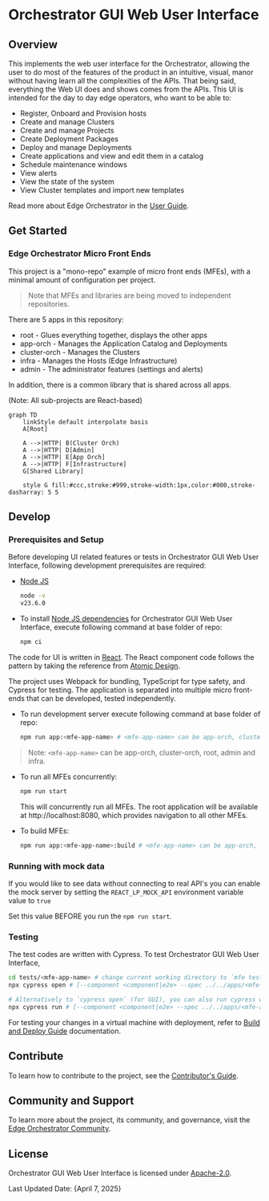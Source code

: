 <!---
  SPDX-FileCopyrightText: (C) 2022 Intel Corporation
  SPDX-License-Identifier: Apache-2.0
-->

# Orchestrator GUI Web User Interface

## Overview

This implements the web user interface for the Orchestrator,
allowing the user to do most of the features of the product in an
intuitive, visual, manor without having learn all the complexities
of the APIs.  That being said, everything the Web UI does and shows
comes from the APIs.  This UI is intended for the day to day edge
operators, who want to be able to:

- Register, Onboard and Provision hosts
- Create and manage Clusters
- Create and manage Projects
- Create Deployment Packages
- Deploy and manage Deployments
- Create applications and view and edit them in a catalog
- Schedule maintenance windows
- View alerts
- View the state of the system
- View Cluster templates and import new templates

Read more about Edge Orchestrator in the [User Guide](https://docs.openedgeplatform.intel.com/edge-manage-docs/main/user_guide/index.html).

## Get Started

### Edge Orchestrator Micro Front Ends

This project is a "mono-repo" example of micro front ends (MFEs),
with a minimal amount of configuration per project.

> Note that MFEs and libraries are being moved to independent repositories.

There are 5 apps in this repository:

- root - Glues everything together, displays the other apps
- app-orch - Manages the Application Catalog and Deployments
- cluster-orch - Manages the Clusters
- infra - Manages the Hosts (Edge Infrastructure)
- admin - The administrator features (settings and alerts)

In addition, there is a common library that is shared across all apps.

(Note: All sub-projects are React-based)

```mermaid
graph TD
    linkStyle default interpolate basis
    A[Root]

    A -->|HTTP| B(Cluster Orch)
    A -->|HTTP| D[Admin]
    A -->|HTTP| E[App Orch]
    A -->|HTTP| F[Infrastructure]
    G[Shared Library]

    style G fill:#ccc,stroke:#999,stroke-width:1px,color:#000,stroke-dasharray: 5 5
```

## Develop

### Prerequisites and Setup

Before developing UI related features or tests in Orchestrator GUI Web User Interface, following development prerequisites are required:

- [Node JS](https://nodejs.org/en/download)

  ```bash
  node -v
  v23.6.0
  ```

- To install [Node JS dependencies](https://www.npmjs.com/) for Orchestrator GUI Web User Interface, execute following command at base folder of repo:

  ```bash
  npm ci
  ```

The code for UI is written in [React](https://react.dev/). The React component code follows the pattern by taking the reference from [Atomic Design](https://atomicdesign.bradfrost.com/chapter-2/).

The project uses Webpack for bundling, TypeScript for type safety, and Cypress for testing.
The application is separated into multiple micro front-ends that can be developed, tested independently.

- To run development server execute following command at base folder of repo:

  ```bash
  npm run app:<mfe-app-name> # <mfe-app-name> can be app-orch, cluster-orch, root, admin and infra.
  ```

> Note: `<mfe-app-name>` can be app-orch, cluster-orch, root, admin and infra.

- To run all MFEs concurrently:

  ```bash
  npm run start
  ```

  This will concurrently run all MFEs. The root application will be available at http://localhost:8080, which provides navigation to all other MFEs.

- To build MFEs:

  ```bash
  npm run app:<mfe-app-name>:build # <mfe-app-name> can be app-orch, cluster-orch, root, admin and infra.
  ```

### Running with mock data
If you would like to see data without connecting to real API's you can enable the mock server by setting the `REACT_LP_MOCK_API` environment variable value to `true`

Set this value BEFORE you run the `npm run start`. 

### Testing
The test codes are written with Cypress. To test Orchestrator GUI Web User Interface,

```bash
cd tests/<mfe-app-name> # change current working directory to `mfe testing folder within tests folder`
npx cypress open # [--component <component|e2e> --spec ../../apps/<mfe-app-name>/src/components/<path-to-test-files>]

# Alternatively to `cypress open` (for GUI), you can also run cypress with CLI using below command
npx cypress run # [--component <component|e2e> --spec ../../apps/<mfe-app-name>/src/components/<path-to-test-files>]
```

For testing your changes in a virtual machine with deployment, refer to [Build and Deploy Guide](./docs/build.md) documentation.

## Contribute

To learn how to contribute to the project, see the [Contributor's Guide](https://docs.openedgeplatform.intel.com/edge-manage-docs/main/developer_guide/contributor_guide/index.html).

## Community and Support

To learn more about the project, its community, and governance, visit
the [Edge Orchestrator Community](https://github.com/open-edge-platform).

## License

Orchestrator GUI Web User Interface is licensed under [Apache-2.0](./LICENSES/Apache-2.0.txt).

Last Updated Date: {April 7, 2025}
